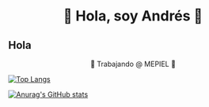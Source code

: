 <h1 align="center">🐸 Hola, soy Andrés 🐸</h1>

<h2>Hola</h2>

<p align="center">💼 Trabajando @ MEPIEL 💼</p>
  
[![Top Langs](https://github-readme-stats.vercel.app/api/top-langs/?username=MEPIEL-AndresO&layout=donut-vertical)](https://github.com/anuraghazra/github-readme-stats)

[![Anurag's GitHub stats](https://github-readme-stats.vercel.app/api?username=MEPIEL-AndresO&show_icons=true&theme=gruvbox&hide=stars)](https://github.com/anuraghazra/github-readme-stats )
